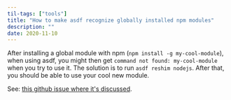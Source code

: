 ```yaml
---
til-tags: ["tools"]
title: "How to make asdf recognize globally installed npm modules"
description: ""
date: 2020-11-10
---
```


After installing a global module with npm (`npm install -g my-cool-module`), when using asdf, you might then get `command not found: my-cool-module` when you try to use it. The solution is to run `asdf reshim nodejs`. After that, you should be able to use your cool new module. 

See: [this github issue where it's discussed](https://github.com/asdf-vm/asdf-nodejs/issues/20). 